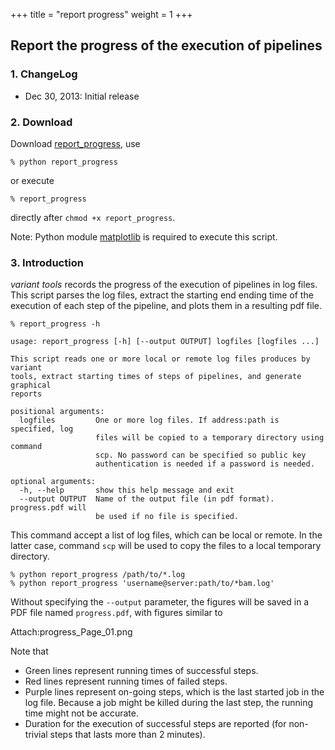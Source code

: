 
+++
title = "report progress"
weight = 1
+++


## Report the progress of the execution of pipelines 




### 1. ChangeLog

*   Dec 30, 2013: Initial release 



### 2. Download

Download [report_progress][1], use 



`% python report_progress` 

or execute 



`% report_progress` 

directly after `chmod +x report_progress`. 

Note:  Python module [matplotlib][2] is required to execute this script. 



### 3. Introduction

*variant tools* records the progress of the execution of pipelines in log files. This script parses the log files, extract the starting end ending time of the execution of each step of the pipeline, and plots them in a resulting pdf file. 



    % report_progress -h
    
    usage: report_progress [-h] [--output OUTPUT] logfiles [logfiles ...]
    
    This script reads one or more local or remote log files produces by variant
    tools, extract starting times of steps of pipelines, and generate graphical
    reports
    
    positional arguments:
      logfiles         One or more log files. If address:path is specified, log
                       files will be copied to a temporary directory using command
                       scp. No password can be specified so public key
                       authentication is needed if a password is needed.
    
    optional arguments:
      -h, --help       show this help message and exit
      --output OUTPUT  Name of the output file (in pdf format). progress.pdf will
                       be used if no file is specified.
    



This command accept a list of log files, which can be local or remote. In the latter case, command `scp` will be used to copy the files to a local temporary directory. 



    % python report_progress /path/to/*.log
    % python report_progress 'username@server:path/to/*bam.log'
    

Without specifying the `--output` parameter, the figures will be saved in a PDF file named `progress.pdf`, with figures similar to 

 Attach:progress\_Page\_01.png  

Note that 

*   Green lines represent running times of successful steps. 
*   Red lines represent running times of failed steps. 
*   Purple lines represent on-going steps, which is the last started job in the log file. Because a job might be killed during the last step, the running time might not be accurate. 
*   Duration for the execution of successful steps are reported (for non-trivial steps that lasts more than 2 minutes).

 [1]: http://sourceforge.net/p/varianttools/code/HEAD/tree/trunk/utility/report_progress?format=raw
 [2]: http://matplotlib.org/